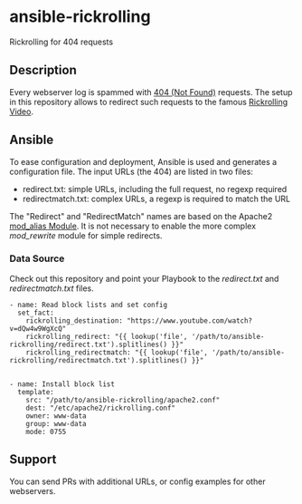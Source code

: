 # ansible-rickrolling

Rickrolling for 404 requests


## Description

Every webserver log is spammed with [404 (Not Found)](https://en.wikipedia.org/wiki/HTTP_404) requests. The setup in this repository allows to redirect such requests to the famous [Rickrolling](https://en.wikipedia.org/wiki/Rickrolling) [Video](https://www.youtube.com/watch?v=dQw4w9WgXcQ).


## Ansible

To ease configuration and deployment, Ansible is used and generates a configuration file. The input URLs (the 404) are listed in two files:

* redirect.txt: simple URLs, including the full request, no regexp required
* redirectmatch.txt: complex URLs, a regexp is required to match the URL

The "Redirect" and "RedirectMatch" names are based on the Apache2 [mod_alias Module](https://httpd.apache.org/docs/current/mod/mod_alias.html). It is not necessary to enable the more complex _mod_rewrite_ module for simple redirects.


### Data Source

Check out this repository and point your Playbook to the _redirect.txt_ and _redirectmatch.txt_ files.

```
- name: Read block lists and set config
  set_fact:
    rickrolling_destination: "https://www.youtube.com/watch?v=dQw4w9WgXcQ"
    rickrolling_redirect: "{{ lookup('file', '/path/to/ansible-rickrolling/redirect.txt').splitlines() }}"
    rickrolling_redirectmatch: "{{ lookup('file', '/path/to/ansible-rickrolling/redirectmatch.txt').splitlines() }}"


- name: Install block list
  template:
    src: "/path/to/ansible-rickrolling/apache2.conf"
    dest: "/etc/apache2/rickrolling.conf"
    owner: www-data
    group: www-data
    mode: 0755
```


## Support

You can send PRs with additional URLs, or config examples for other webservers.
